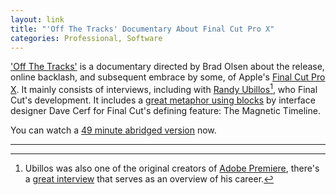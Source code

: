 ```yaml
---
layout: link
title: "'Off The Tracks' Documentary About Final Cut Pro X"
categories: Professional, Software
---
```


['Off The Tracks'](https://offthetracksmovie.com/) is a documentary directed by Brad Olsen about the release, online backlash, and subsequent embrace by some, of Apple's [Final Cut Pro X](https://www.apple.com/final-cut-pro/). It mainly consists of interviews, including with [Randy Ubillos](https://twitter.com/ubillos)[^randyubilloscareer], who Final Cut's development. It includes a [great metaphor using blocks](https://www.youtube.com/watch?v=bfII0EcbCsg&t=17m37s) by interface designer Dave Cerf for Final Cut's defining feature: The Magnetic Timeline.

You can watch a [49 minute abridged version](https://www.youtube.com/watch?v=bfII0EcbCsg) now.

* * *

[^randyubilloscareer]: Ubillos was also one of the original creators of [Adobe Premiere](https://www.adobe.com/products/premiere/free-trial-download.html), there's a [great interview](http://www.alex4d.com/notes/item/back-to-1-0-randy-ubillos-interview) that serves as an overview of his career.
